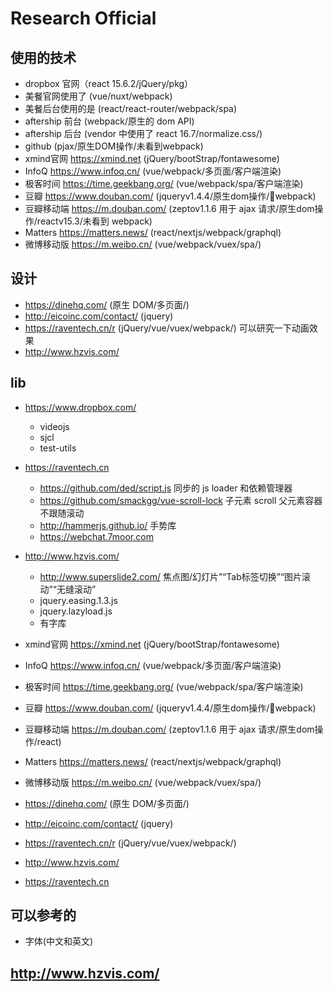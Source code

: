 # Research Official

## 使用的技术

- dropbox 官网（react 15.6.2/jQuery/pkg）
- 美餐官网使用了 (vue/nuxt/webpack)
- 美餐后台使用的是 (react/react-router/webpack/spa)
- aftership 前台 (webpack/原生的 dom API)
- aftership 后台 (vendor 中使用了 react 16.7/normalize.css/)
- github (pjax/原生DOM操作/未看到webpack)
- xmind官网 https://xmind.net (jQuery/bootStrap/fontawesome)
- InfoQ https://www.infoq.cn/ (vue/webpack/多页面/客户端渲染)
- 极客时间 https://time.geekbang.org/ (vue/webpack/spa/客户端渲染)
- 豆瓣 https://www.douban.com/ (jqueryv1.4.4/原生dom操作/webpack)
- 豆瓣移动端  https://m.douban.com/ (zeptov1.1.6 用于 ajax 请求/原生dom操作/reactv15.3/未看到 webpack)
- Matters https://matters.news/ (react/nextjs/webpack/graphql)
- 微博移动版 https://m.weibo.cn/ (vue/webpack/vuex/spa/)

## 设计

- https://dinehq.com/ (原生 DOM/多页面/)
- http://eicoinc.com/contact/ (jquery)
- https://raventech.cn/r (jQuery/vue/vuex/webpack/) 可以研究一下动画效果
- http://www.hzvis.com/ 

## lib

- https://www.dropbox.com/
  - videojs
  - sjcl
  - test-utils

- https://raventech.cn 
  - https://github.com/ded/script.js 同步的 js loader 和依赖管理器
  - https://github.com/smackgg/vue-scroll-lock 子元素 scroll 父元素容器不跟随滚动
  - http://hammerjs.github.io/ 手势库
  - https://webchat.7moor.com 

- http://www.hzvis.com/ 
  - http://www.superslide2.com/ 焦点图/幻灯片”“Tab标签切换”“图片滚动”“无缝滚动”
  - jquery.easing.1.3.js
  - jquery.lazyload.js
  - 有字库


- xmind官网 https://xmind.net (jQuery/bootStrap/fontawesome)
- InfoQ https://www.infoq.cn/ (vue/webpack/多页面/客户端渲染)
- 极客时间 https://time.geekbang.org/ (vue/webpack/spa/客户端渲染)
- 豆瓣 https://www.douban.com/ (jqueryv1.4.4/原生dom操作/webpack)
- 豆瓣移动端  https://m.douban.com/ (zeptov1.1.6 用于 ajax 请求/原生dom操作/react)
- Matters https://matters.news/ (react/nextjs/webpack/graphql)
- 微博移动版 https://m.weibo.cn/ (vue/webpack/vuex/spa/)
- https://dinehq.com/ (原生 DOM/多页面/)
- http://eicoinc.com/contact/ (jquery)
- https://raventech.cn/r (jQuery/vue/vuex/webpack/)
- http://www.hzvis.com/ 
- https://raventech.cn

## 可以参考的

  - 字体(中文和英文)

## http://www.hzvis.com/
